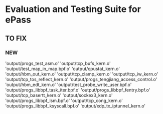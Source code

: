 # Evaluation and Testing Suite for ePass

## TO FIX

### NEW

'output/progs_test_asm.o'
'output/tcp_bufs_kern.o'
'output/test_map_in_map.bpf.o'
'output/cpustat_kern.o'
'output/hbm_out_kern.o'
'output/tcp_clamp_kern.o'
'output/tcp_iw_kern.o'
'output/tcp_tos_reflect_kern.o'
'output/progs_tengjiang_access_control.o'
'output/hbm_edt_kern.o'
'output/test_probe_write_user.bpf.o'
'output/progs_libbpf_task_iter.bpf.o'
'output/progs_libbpf_fentry.bpf.o'
'output/tcp_basertt_kern.o'
'output/sockex3_kern.o'
'output/progs_libbpf_lsm.bpf.o'
'output/tcp_cong_kern.o'
'output/progs_libbpf_ksyscall.bpf.o'
'output/xdp_tx_iptunnel_kern.o'
